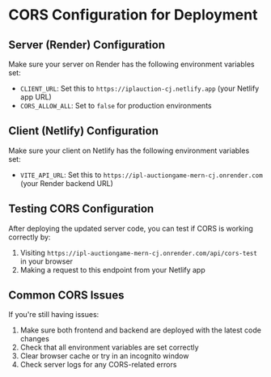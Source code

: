 # CORS Configuration for Deployment

## Server (Render) Configuration

Make sure your server on Render has the following environment variables set:

- `CLIENT_URL`: Set this to `https://iplauction-cj.netlify.app` (your Netlify app URL)
- `CORS_ALLOW_ALL`: Set to `false` for production environments

## Client (Netlify) Configuration

Make sure your client on Netlify has the following environment variables set:

- `VITE_API_URL`: Set this to `https://ipl-auctiongame-mern-cj.onrender.com` (your Render backend URL)

## Testing CORS Configuration

After deploying the updated server code, you can test if CORS is working correctly by:

1. Visiting `https://ipl-auctiongame-mern-cj.onrender.com/api/cors-test` in your browser
2. Making a request to this endpoint from your Netlify app

## Common CORS Issues

If you're still having issues:

1. Make sure both frontend and backend are deployed with the latest code changes
2. Check that all environment variables are set correctly
3. Clear browser cache or try in an incognito window
4. Check server logs for any CORS-related errors
